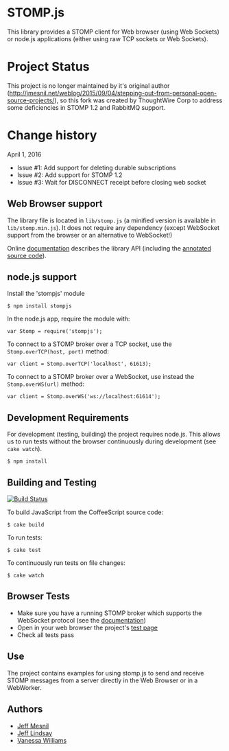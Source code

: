 # STOMP.js

This library provides a STOMP client for Web browser (using Web Sockets) or node.js applications (either using raw TCP sockets or Web Sockets).

# Project Status

This project is no longer maintained by it's original author (http://jmesnil.net/weblog/2015/09/04/stepping-out-from-personal-open-source-projects/), so
this fork was created by ThoughtWire Corp to address some deficiencies in STOMP 1.2 and RabbitMQ support.

# Change history

April 1, 2016
* Issue #1: Add support for deleting durable subscriptions
* Issue #2: Add support for STOMP 1.2
* Issue #3: Wait for DISCONNECT receipt before closing web socket

## Web Browser support

The library file is located in `lib/stomp.js` (a minified version is available in `lib/stomp.min.js`).
It does not require any dependency (except WebSocket support from the browser or an alternative to WebSocket!)

Online [documentation][doc] describes the library API (including the [annotated source code][annotated]).

## node.js support

Install the 'stompjs' module

    $ npm install stompjs

In the node.js app, require the module with:

    var Stomp = require('stompjs');

To connect to a STOMP broker over a TCP socket, use the `Stomp.overTCP(host, port)` method:

    var client = Stomp.overTCP('localhost', 61613);

To connect to a STOMP broker over a WebSocket, use instead the `Stomp.overWS(url)` method:

    var client = Stomp.overWS('ws://localhost:61614');

## Development Requirements

For development (testing, building) the project requires node.js. This allows us to run tests without the browser continuously during development (see `cake watch`).

    $ npm install

## Building and Testing

[![Build Status](https://secure.travis-ci.org/jmesnil/stomp-websocket.png)](http://travis-ci.org/jmesnil/stomp-websocket)

To build JavaScript from the CoffeeScript source code:

    $ cake build

To run tests:

    $ cake test

To continuously run tests on file changes:

    $ cake watch


## Browser Tests

* Make sure you have a running STOMP broker which supports the WebSocket protocol
 (see the [documentation][doc])
* Open in your web browser the project's [test page](browsertests/index.html)
* Check all tests pass

## Use

The project contains examples for using stomp.js
to send and receive STOMP messages from a server directly in the Web Browser or in a WebWorker.

## Authors

 * [Jeff Mesnil](http://jmesnil.net/)
 * [Jeff Lindsay](http://github.com/progrium)
 * [Vanessa Williams](http://github.com/fridgebuzz)

[doc]: http://jmesnil.net/stomp-websocket/doc/
[annotated]: http://jmesnil.net/stomp-websocket/doc/stomp.html
